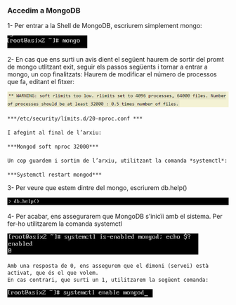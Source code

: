 ### Accedim a MongoDB

1-	Per entrar a la Shell de MongoDB, escriurem simplement mongo:

![](https://github.com/joelalcaraz/BBDD/blob/master/ImatgesMongo/9.png)

2-	En cas que ens surti un avis dient el següent haurem de sortir del promt de mongo utlitzant exit, seguir els passos següents i tornar a entrar a mongo, un cop finalitzats:
    Haurem de modificar el número de processos que fa, editant el fitxer: 
    
![](https://github.com/joelalcaraz/BBDD/blob/master/ImatgesMongo/10.png)

    ***/etc/security/límits.d/20-nproc.conf ***
    
    I afegint al final de l’arxiu:
    
    ***Mongod soft nproc 32000***
    
    Un cop guardem i sortim de l’arxiu, utilitzant la comanda *systemctl*:
    
    ***Systemctl restart mongod***
    
3-	Per veure que estem dintre del mongo, escriurem db.help()

![](https://github.com/joelalcaraz/BBDD/blob/master/ImatgesMongo/11.png)

4-	Per acabar, ens assegurarem que  MongoDB s’inicïi amb el sistema. Per fer-ho utilitzarem la comanda systemctl


![](https://github.com/joelalcaraz/BBDD/blob/master/ImatgesMongo/12.png)


    Amb una resposta de 0, ens assegurem que el dimoni (servei) està activat, que és el que volem.
    En cas contrari, que surti un 1, utilitzarem la següent comanda:
    
    
![](https://github.com/joelalcaraz/BBDD/blob/master/ImatgesMongo/13.png)

    
    
